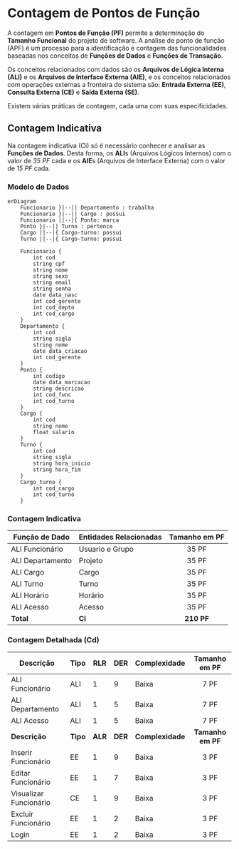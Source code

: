 # Contagem de Pontos de Função

A contagem em **Pontos de Função (PF)** permite a determinação do **Tamanho Funcional** do projeto de software.
A análise de ponto de função (APF) é um processo para a identificação e contagem das funcionalidades baseadas nos conceitos 
de **Funções de Dados** e **Funções de Transação**. 

Os conceitos relacionados com dados são os **Arquivos de Lógica Interna (ALI)** e os **Arquivos de Interface Externa (AIE)**, 
e os conceitos relacionados com operações externas a fronteira do sistema são: 
**Entrada Externa (EE)**, **Consulta Externa (CE)** e **Saída Externa (SE)**.

Existem várias práticas de contagem, cada uma com suas especificidades.

## Contagem Indicativa

Na contagem indicativa (Ci) só é necessário conhecer e analisar as **Funções de Dados**. Desta forma, 
os **ALI**s (Arquivos Lógicos Internos) com o valor de *35 PF* cada e os **AIE**s (Arquivos de Interface Externa) com o valor de *15 PF* cada.

### Modelo de Dados 

```mermaid
erDiagram
    Funcionario }|--|| Departamento : trabalha
    Funcionario }|--|| Cargo : possui
    Funcionario ||--|{ Ponto: marca
    Ponto }|--|| Turno : pertence
    Cargo ||--|{ Cargo-turno: possui
    Turno ||--|{ Cargo-turno: possui

    Funcionario {
        int cod
        string cpf
        string nome
        string sexo
        string email
        string senha
        date data_nasc
        int cod_gerente
        int cod_depto 
        int cod_cargo     
    }
    Departamento {
        int cod
        string sigla
        string nome
        date data_criacao
        int cod_gerente
    }
    Ponto {
        int codigo
        date data_marcacao
        string descricao
        int cod_func
        int cod_turno
    }
    Cargo {
        int cod
        string nome
        float salario
    }
    Turno {
        int cod
        string sigla
        string hora_inicio
        string hora_fim
    }
    Cargo_turno {
        int cod_cargo
        int cod_turno
    }
```

### Contagem Indicativa

| Função de Dado   | Entidades Relacionadas | Tamanho em PF |
| ---------------  | ---------------------- | :-----------: |
| ALI Funcionário  | Usuario e Grupo        | 35 PF         |
| ALI Departamento | Projeto                | 35 PF         |
| ALI Cargo        | Cargo                  | 35 PF         |
| ALI Turno        | Turno                  | 35 PF         |
| ALI Horário      | Horário                | 35 PF         |
| ALI Acesso       | Acesso                 | 35 PF         |
| **Total**        | **Ci**                 | **210 PF**    |

### Contagem Detalhada (Cd)

|     Descrição      |   Tipo   |   RLR   |   DER   |   Complexidade   |   Tamanho em PF   |
| ------------------ | -------- | ------- | ------- | ---------------- | :---------------: |
|  ALI Funcionário   |   ALI    |    1    |    9    |       Baixa      | 7 PF              |
|  ALI Departamento  |   ALI    |    1    |    5    |       Baixa      | 7 PF              |
|  ALI Acesso        |   ALI    |    1    |    5    |       Baixa      | 7 PF              |
|  **Descrição**     | **Tipo** | **ALR** | **DER** | **Complexidade** | **Tamanho em PF** |
|  Inserir Funcionário     |    EE    |    1    |    9    |      Baixa       | 3 PF              |
|  Editar Funcionário      |    EE    |    1    |    7    |      Baixa       | 3 PF              |
|  Visualizar Funcionário  |    CE    |    1    |    9    |      Baixa       | 3 PF              |
|  Excluir Funcionário     |    EE    |    1    |    2    |      Baixa       | 3 PF              |
|  Login                   |    EE    |    1    |    2    |      Baixa       | 3 PF              |



